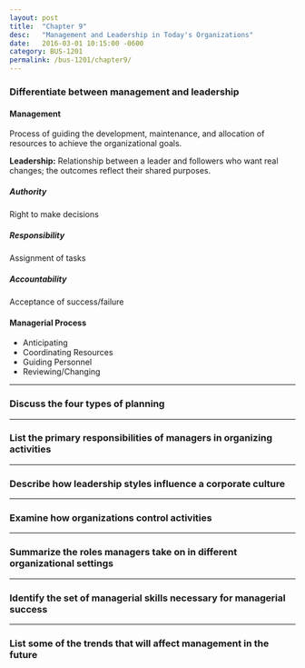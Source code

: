 ```yaml
---
layout: post
title:  "Chapter 9"
desc:   "Management and Leadership in Today's Organizations"
date:   2016-03-01 10:15:00 -0600
category: BUS-1201
permalink: /bus-1201/chapter9/
---
```


### Differentiate between management and leadership

#### Management

Process of guiding the development, maintenance, and allocation of resources to achieve the organizational goals.

**Leadership:** Relationship between a leader and followers who want real changes; the outcomes reflect their shared purposes.

##### Authority
Right to make decisions

##### Responsibility
Assignment of tasks

##### Accountability
Acceptance of success/failure

#### Managerial Process

- Anticipating
- Coordinating Resources
- Guiding Personnel
- Reviewing/Changing

---

### Discuss the four types of planning

---

### List the primary responsibilities of managers in organizing activities

---

### Describe how leadership styles influence a corporate culture

---

### Examine how organizations control activities

---

### Summarize the roles managers take on in different organizational settings

---

### Identify the set of managerial skills necessary for managerial success

---

### List some of the trends that will affect management in the future
